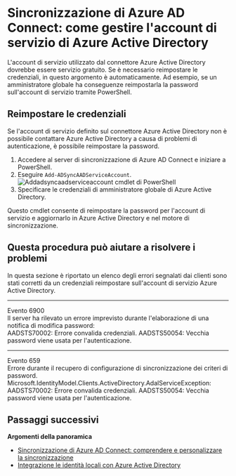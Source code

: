 <properties
    pageTitle="Sincronizzazione di Azure AD Connect: come gestire l'account di servizio di Azure Active Directory | Microsoft Azure"
    description="In questo argomento viene illustrato come ripristinare l'account di servizio di Azure Active Directory."
    services="active-directory"
    keywords="AADSTS70002, AADSTS50054, come reimpostare la password per la sincronizzazione di Azure AD Connect degli account del servizio connettore"
    documentationCenter=""
    authors="andkjell"
    manager="femila"
    editor=""/>

<tags
    ms.service="active-directory"
    ms.workload="identity"
    ms.tgt_pltfrm="na"
    ms.devlang="na"
    ms.topic="article"
    ms.date="09/01/2016"
    ms.author="billmath"/>

# <a name="azure-ad-connect-sync-how-to-manage-the-azure-ad-service-account"></a>Sincronizzazione di Azure AD Connect: come gestire l'account di servizio di Azure Active Directory
L'account di servizio utilizzato dal connettore Azure Active Directory dovrebbe essere servizio gratuito. Se è necessario reimpostare le credenziali, in questo argomento è automaticamente. Ad esempio, se un amministratore globale ha conseguenze reimpostarla la password sull'account di servizio tramite PowerShell.

## <a name="reset-the-credentials"></a>Reimpostare le credenziali
Se l'account di servizio definito sul connettore Azure Active Directory non è possibile contattare Azure Active Directory a causa di problemi di autenticazione, è possibile reimpostare la password.

1. Accedere al server di sincronizzazione di Azure AD Connect e iniziare a PowerShell.
2. Eseguire `Add-ADSyncAADServiceAccount`.  
![Addadsyncaadserviceaccount cmdlet di PowerShell](./media/active-directory-aadconnectsync-howto-azureadaccount/addadsyncaadserviceaccount.png)
3. Specificare le credenziali di amministratore globale di Azure Active Directory.

Questo cmdlet consente di reimpostare la password per l'account di servizio e aggiornarlo in Azure Active Directory e nel motore di sincronizzazione.

## <a name="known-issues-these-steps-can-solve"></a>Questa procedura può aiutare a risolvere i problemi
In questa sezione è riportato un elenco degli errori segnalati dai clienti sono stati corretti da un credenziali reimpostare sull'account di servizio Azure Active Directory.

-----------
Evento 6900  
Il server ha rilevato un errore imprevisto durante l'elaborazione di una notifica di modifica password:  
AADSTS70002: Errore convalida credenziali. AADSTS50054: Vecchia password viene usata per l'autenticazione.

----------
Evento 659  
Errore durante il recupero di configurazione di sincronizzazione dei criteri di password. Microsoft.IdentityModel.Clients.ActiveDirectory.AdalServiceException:  
AADSTS70002: Errore convalida credenziali. AADSTS50054: Vecchia password viene usata per l'autenticazione.

## <a name="next-steps"></a>Passaggi successivi

**Argomenti della panoramica**

- [Sincronizzazione di Azure AD Connect: comprendere e personalizzare la sincronizzazione](active-directory-aadconnectsync-whatis.md)
- [Integrazione le identità locali con Azure Active Directory](active-directory-aadconnect.md)
